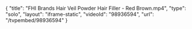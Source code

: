 {
    "title": "FHI Brands Hair Veil Powder Hair Filler - Red Brown.mp4",
    "type": "solo",
    "layout": "iframe-static",
    "videoId": "98936594",
    "url": "\/tvpembed\/98936594"
}